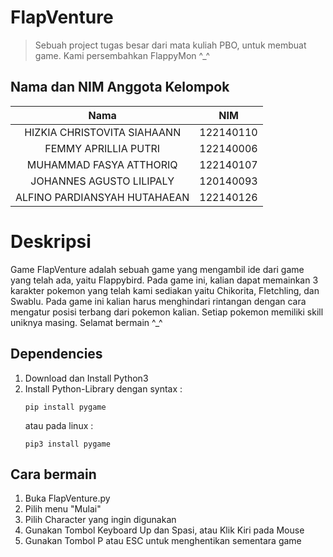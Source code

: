 # FlapVenture
>  Sebuah project tugas besar dari mata kuliah PBO, untuk membuat game. Kami persembahkan FlappyMon ^_^

</div>

## Nama dan NIM Anggota Kelompok
| Nama | NIM |
| :---: | :---: |
| HIZKIA CHRISTOVITA SIAHAANN       | 122140110 |
| FEMMY APRILLIA PUTRI              | 122140006 |
| MUHAMMAD FASYA ATTHORIQ           | 122140107 |
| JOHANNES AGUSTO LILIPALY          | 120140093 |
| ALFINO PARDIANSYAH HUTAHAEAN      | 122140126 |

# Deskripsi
Game FlapVenture adalah sebuah game yang mengambil ide dari game yang telah ada, yaitu Flappybird. Pada game ini, kalian dapat memainkan 3 karakter pokemon yang telah kami sediakan yaitu Chikorita, Fletchling, dan Swablu. Pada game ini kalian harus menghindari rintangan dengan cara mengatur posisi terbang dari pokemon kalian. Setiap pokemon memiliki skill uniknya masing.
Selamat bermain ^_^


## Dependencies
1. Download dan Install Python3
2. Install Python-Library dengan syntax :
    ```
    pip install pygame 
    ```
    atau pada linux :
    ```   
    pip3 install pygame 
    ```
    
##  Cara bermain
1. Buka FlapVenture.py
2. Pilih menu "Mulai"
3. Pilih Character yang ingin digunakan
4. Gunakan Tombol Keyboard Up dan Spasi, atau Klik Kiri pada Mouse
5. Gunakan Tombol P atau ESC untuk menghentikan sementara game
